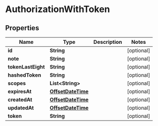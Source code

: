 

# AuthorizationWithToken

## Properties

Name | Type | Description | Notes
------------ | ------------- | ------------- | -------------
**id** | **String** |  |  [optional]
**note** | **String** |  |  [optional]
**tokenLastEight** | **String** |  |  [optional]
**hashedToken** | **String** |  |  [optional]
**scopes** | **List&lt;String&gt;** |  |  [optional]
**expiresAt** | [**OffsetDateTime**](OffsetDateTime.md) |  |  [optional]
**createdAt** | [**OffsetDateTime**](OffsetDateTime.md) |  |  [optional]
**updatedAt** | [**OffsetDateTime**](OffsetDateTime.md) |  |  [optional]
**token** | **String** |  |  [optional]



